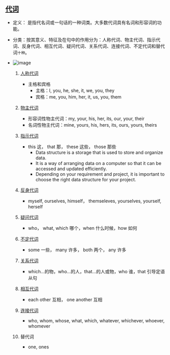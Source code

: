 ## [代词](https://baike.baidu.com/item/%E4%BB%A3%E8%AF%8D/19411168)

- 定义： 是指代名词或一句话的一种词类。大多数代词具有名词和形容词的功能。
- 分类：按其意义、特征及在句中的作用分为：人称代词、物主代词、指示代词、反身代词、相互代词、疑问代词、关系代词、连接代词、不定代词和替代词`十种`。
- ![image](https://bkimg.cdn.bcebos.com/pic/bd3eb13533fa828b1b7d4fcff11f4134970a5a44?x-bce-process=image/resize,m_lfit,w_1189,limit_1/format,f_auto)

  1. [人称代词](http://www.yygrammar.com/Article/201408/3693.html)

     - 主格和宾格
       - 主格：I, you, he, she, it, we, you, they
       - 宾格：me, you, him, her, it, us, you, them

  2. [物主代词](http://www.yygrammar.com/Article/201408/3693_2.html)

     - 形容词性物主代词：my, your, his, her, its, our, your, their
     - 名词性物主代词：mine, yours, his, hers, its, ours, yours, theirs

  3. [指示代词](http://www.yygrammar.com/Article/201408/3693_5.html)

     - this 这， that 那， these 这些， those 那些
       - Data structure is a storage that is used to store and organize data.
       - It is a way of arranging data on a computer so that it can be accessed and updated efficiently.
       - Depending on your requirement and project, it is important to choose the right data structure for your project.

  4. [反身代词](http://www.yygrammar.com/Article/201510/4222.html)

     - myself, ourselves, himself， themseleves, yourselves, yourself, herself

  5. [疑问代词](http://www.yygrammar.com/Article/201912/5517.html)

     - who， what, which 哪个，when 什么时候，how 如何

  6. [不定代词](http://www.yygrammar.com/Article/201912/5518.html)

     - some 一些， many 许多， both 两个， any 许多

  7. [关系代词](http://www.yygrammar.com/Article/201912/5519.html)

     - which...的物，who...的人，that...的人或物，who 谁，that 引导定语从句

  8. [相互代词](http://www.yygrammar.com/Article/201912/5515.html)

     - each other 互相， one another 互相

  9. [连接代词](http://www.yygrammar.com/Article/201305/3291.html)

     - who, whom, whose, what, which, whatever, whichever, whoever, whomever

  10. 替代词

      - one, ones
